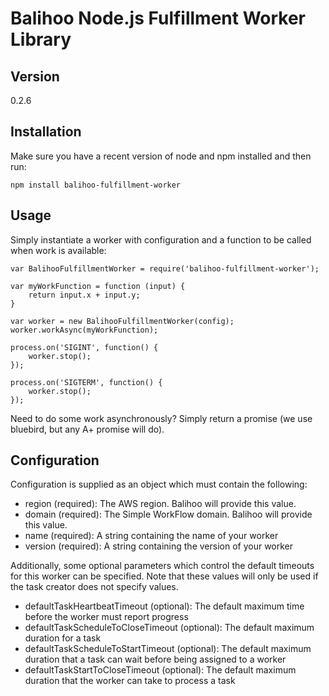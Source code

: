 Balihoo Node.js Fulfillment Worker Library
==========================================

## Version
0.2.6

## Installation
Make sure you have a recent version of node and npm installed and then run:
    
    npm install balihoo-fulfillment-worker
  
## Usage
Simply instantiate a worker with configuration and a function to be called when work is available:
  
    var BalihooFulfillmentWorker = require('balihoo-fulfillment-worker');
      
    var myWorkFunction = function (input) { 
        return input.x + input.y; 
    }
      
    var worker = new BalihooFulfillmentWorker(config);
    worker.workAsync(myWorkFunction);
    
    process.on('SIGINT', function() {
        worker.stop();
    });
    
    process.on('SIGTERM', function() {
        worker.stop();
    });
    
Need to do some work asynchronously?  Simply return a promise (we use bluebird, but any A+ promise will do).

## Configuration
Configuration is supplied as an object which must contain the following:
  * region (required): The AWS region.  Balihoo will provide this value.
  * domain (required): The Simple WorkFlow domain.  Balihoo will provide this value.
  * name (required): A string containing the name of your worker
  * version (required): A string containing the version of your worker
  
Additionally, some optional parameters which control the default timeouts for this worker can be specified.  Note that these values will only be used if the task creator does not specify values.
  * defaultTaskHeartbeatTimeout (optional): The default maximum time before the worker must report progress
  * defaultTaskScheduleToCloseTimeout (optional): The default maximum duration for a task
  * defaultTaskScheduleToStartTimeout (optional): The default maximum duration that a task can wait before being assigned to a worker
  * defaultTaskStartToCloseTimeout (optional): The default maximum duration that the worker can take to process a task
